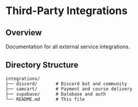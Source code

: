 # Third-Party Integrations

## Overview
Documentation for all external service integrations.

## Directory Structure
```
integrations/
├── discord/       # Discord bot and community
├── samcart/       # Payment and course delivery
├── supabase/      # Database and auth
└── README.md      # This file
```